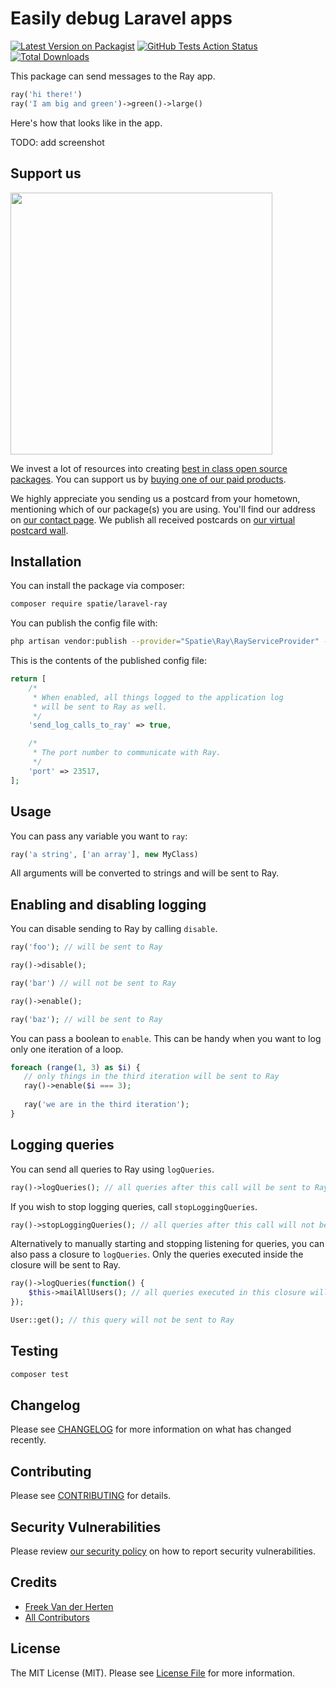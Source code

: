 # Easily debug Laravel apps

[![Latest Version on Packagist](https://img.shields.io/packagist/v/spatie/laravel-ray.svg?style=flat-square)](https://packagist.org/packages/spatie/laravel-ray)
[![GitHub Tests Action Status](https://img.shields.io/github/workflow/status/spatie/laravel-ray/run-tests?label=tests)](https://github.com/spatie/laravel-ray/actions?query=workflow%3Arun-tests+branch%3Amaster)
[![Total Downloads](https://img.shields.io/packagist/dt/spatie/laravel-ray.svg?style=flat-square)](https://packagist.org/packages/spatie/laravel-ray)

This package can send messages to the Ray app. 

```php
ray('hi there!')
ray('I am big and green')->green()->large()
```

Here's how that looks like in the app.

TODO: add screenshot

## Support us

[<img src="https://github-ads.s3.eu-central-1.amazonaws.com/package-laravel-ray-laravel.jpg?t=1" width="419px" />](https://spatie.be/github-ad-click/package-laravel-ray-laravel)

We invest a lot of resources into creating [best in class open source packages](https://spatie.be/open-source). You can support us by [buying one of our paid products](https://spatie.be/open-source/support-us).

We highly appreciate you sending us a postcard from your hometown, mentioning which of our package(s) you are using. You'll find our address on [our contact page](https://spatie.be/about-us). We publish all received postcards on [our virtual postcard wall](https://spatie.be/open-source/postcards).

## Installation

You can install the package via composer:

```bash
composer require spatie/laravel-ray
```

You can publish the config file with:
```bash
php artisan vendor:publish --provider="Spatie\Ray\RayServiceProvider" --tag="config"
```

This is the contents of the published config file:

```php
return [
    /*
     * When enabled, all things logged to the application log
     * will be sent to Ray as well.
     */
    'send_log_calls_to_ray' => true,

    /*
     * The port number to communicate with Ray.
     */
    'port' => 23517,
];
```

## Usage

You can pass any variable you want to `ray`:

```php
ray('a string', ['an array'], new MyClass)
```

All arguments will be converted to strings and will be sent to Ray.

## Enabling and disabling logging

You can disable sending to Ray by calling `disable`.

```php
ray('foo'); // will be sent to Ray

ray()->disable();

ray('bar') // will not be sent to Ray

ray()->enable();

ray('baz'); // will be sent to Ray
```

You can pass a boolean to `enable`. This can be handy when you want to log only one iteration of a loop.

```php
foreach (range(1, 3) as $i) {
   // only things in the third iteration will be sent to Ray
   ray()->enable($i === 3);
    
   ray('we are in the third iteration');
}
```

## Logging queries

You can send all queries to Ray using `logQueries`.

````php
ray()->logQueries(); // all queries after this call will be sent to Ray
````

If you wish to stop logging queries, call `stopLoggingQueries`.

````php
ray()->stopLoggingQueries(); // all queries after this call will not be sent to Ray anymore
````

Alternatively to manually starting and stopping listening for queries, you can also pass a closure to `logQueries`. Only the queries executed inside the closure will be sent to Ray.

````php
ray()->logQueries(function() {
    $this->mailAllUsers(); // all queries executed in this closure will be sent to Ray
}); 

User::get(); // this query will not be sent to Ray
````

## Testing

``` bash
composer test
```

## Changelog

Please see [CHANGELOG](CHANGELOG.md) for more information on what has changed recently.

## Contributing

Please see [CONTRIBUTING](.github/CONTRIBUTING.md) for details.

## Security Vulnerabilities

Please review [our security policy](../../security/policy) on how to report security vulnerabilities.

## Credits

- [Freek Van der Herten](https://github.com/freekmurze)
- [All Contributors](../../contributors)

## License

The MIT License (MIT). Please see [License File](LICENSE.md) for more information.
